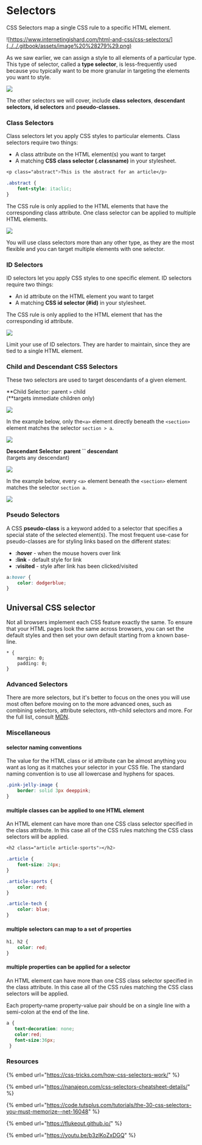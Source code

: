 # Selectors

CSS Selectors map a single CSS rule to a specific HTML element.

![https://www.internetingishard.com/html-and-css/css-selectors/](../../.gitbook/assets/image%20%28279%29.png)

As we saw earlier, we can assign a style to all elements of a particular type. This type of selector, called a **type selector**, is less-frequently used because you typically want to be more granular in targeting the elements you want to style. 

![](../../.gitbook/assets/image%20%28271%29.png)

The other selectors we will cover, include **class selectors**, **descendant selectors,** **id selectors** and **pseudo-classes.**

### Class Selectors 

Class selectors let you apply CSS styles to particular elements. Class selectors require two things:

* A class attribute on the HTML element\(s\) you want to target
* A matching **CSS class selector \(.classname\)** in your stylesheet.

```css
<p class="abstract">This is the abstract for an article</p>
```

```css
.abstract {  
    font-style: itaclic;
} 
```

The CSS rule is only applied to the HTML elements that have the corresponding class attribute. One class selector can be applied to multiple HTML elements.

![](../../.gitbook/assets/image%20%28262%29.png)

You will use class selectors more than any other type, as they are the most flexible and you can target multiple elements with one selector.

### **ID Selectors**

ID selectors let you apply CSS styles to one specific element. ID selectors require two things:

* An id attribute on the HTML element you want to target
* A matching **CSS id selector \(\#id\)** in your stylesheet.

The CSS rule is only applied to the HTML element that has the corresponding id attribute. 

![](../../.gitbook/assets/image%20%28156%29.png)

Limit your use of ID selectors. They are harder to maintain, since they are tied to a single HTML element.

### Child and Descendant CSS Selectors

These two selectors are used to target descendants of a given element. 

**Child Selector: parent `>` child    
\(**targets immediate children only\)

![](../../.gitbook/assets/image%20%28244%29.png)

In the example below, only the`<a>` element directly beneath the `<section>` element matches the selector `section > a`.

![](../../.gitbook/assets/image%20%28265%29.png)

**Descendant Selector**: **parent  `` descendant**    
\(targets any descendant\)

![](../../.gitbook/assets/image%20%28250%29.png)

In the example below, every `<a>` element beneath the `<section>` element matches the selector `section a`.

![](../../.gitbook/assets/image%20%28270%29.png)

### 

### Pseudo Selectors

A CSS **pseudo-class** is a keyword added to a selector that specifies a special state of the selected element\(s\). The most frequent use-case for pseudo-classes are for styling links based on the different states:

* **:hover** - when the mouse hovers over link
* **:link** - default style for link
* **:visited** - style after link has been clicked/visited

```css
a:hover {
    color: dodgerblue;
}
```

## Universal CSS selector

Not all browsers implement each CSS feature exactly the same. To ensure that your HTML pages look the same across browsers, you can set the default styles and then set your own default starting from a known base-line.

```text
* {
    margin: 0;
    padding: 0;
}
```

### 

### Advanced Selectors

There are more selectors, but it's better to focus on the ones you will use most often before moving on to the more advanced ones, such as combining selectors, attribute selectors, nth-child selectors and more. For the full list, consult [MDN](https://developer.mozilla.org/en-US/docs/Web/CSS/CSS_Selectors).

### 

### Miscellaneous

#### selector naming conventions

The value for the HTML class or id attribute can be almost anything you want as long as it matches your selector in your CSS file. The standard naming convention is to use all lowercase and hyphens for spaces.

```css
.pink-jelly-image {
    border: solid 3px deeppink;
}
```

#### 

#### multiple classes can be applied to one HTML element

An HTML element can have more than one CSS class selector specified in the class attribute. In this case all of the CSS rules matching the CSS class selectors will be applied.

```css
<h2 class="article article-sports"></h2>
```

```css
.article {
    font-size: 24px;
}

.article-sports {
    color: red;
}

.article-tech {
    color: blue;
}
```

#### 

#### multiple selectors can map to a set of properties

```css
h1, h2 {
    color: red;
}
```

#### 

#### multiple properties can be applied for a selector

An HTML element can have more than one CSS class selector specified in the class attribute. In this case all of the CSS rules matching the CSS class selectors will be applied.

Each property-name property-value pair should be on a single line with a semi-colon at the end of the line.

```css
a {
   text-decoration: none;
   color:red;
   font-size:36px;
 }
```



### Resources

{% embed url="https://css-tricks.com/how-css-selectors-work/" %}

{% embed url="https://nanajeon.com/css-selectors-cheatsheet-details/" %}

{% embed url="https://code.tutsplus.com/tutorials/the-30-css-selectors-you-must-memorize--net-16048" %}

{% embed url="https://flukeout.github.io/" %}

{% embed url="https://youtu.be/b3zIKoZxDGQ" %}



